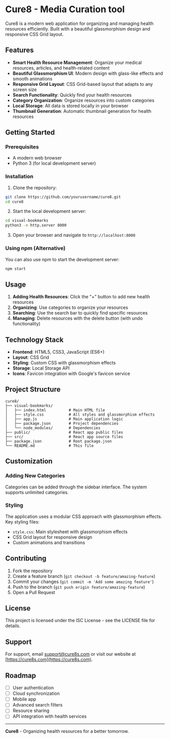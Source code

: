 # Cure8 - Media Curation tool

Cure8 is a modern web application for organizing and managing health resources efficiently. Built with a beautiful glassmorphism design and responsive CSS Grid layout.

## Features

- **Smart Health Resource Management**: Organize your medical resources, articles, and health-related content
- **Beautiful Glassmorphism UI**: Modern design with glass-like effects and smooth animations
- **Responsive Grid Layout**: CSS Grid-based layout that adapts to any screen size
- **Search Functionality**: Quickly find your health resources
- **Category Organization**: Organize resources into custom categories
- **Local Storage**: All data is stored locally in your browser
- **Thumbnail Generation**: Automatic thumbnail generation for health resources

## Getting Started

### Prerequisites

- A modern web browser
- Python 3 (for local development server)

### Installation

1. Clone the repository:
```bash
git clone https://github.com/yourusername/cure8.git
cd cure8
```

2. Start the local development server:
```bash
cd visual-bookmarks
python3 -m http.server 8000
```

3. Open your browser and navigate to `http://localhost:8000`

### Using npm (Alternative)

You can also use npm to start the development server:

```bash
npm start
```

## Usage

1. **Adding Health Resources**: Click the "+" button to add new health resources
2. **Organizing**: Use categories to organize your resources
3. **Searching**: Use the search bar to quickly find specific resources
4. **Managing**: Delete resources with the delete button (with undo functionality)

## Technology Stack

- **Frontend**: HTML5, CSS3, JavaScript (ES6+)
- **Layout**: CSS Grid
- **Styling**: Custom CSS with glassmorphism effects
- **Storage**: Local Storage API
- **Icons**: Favicon integration with Google's favicon service

## Project Structure

```
cure8/
├── visual-bookmarks/
│   ├── index.html          # Main HTML file
│   ├── style.css           # All styles and glassmorphism effects
│   ├── app.js              # Main application logic
│   ├── package.json        # Project dependencies
│   └── node_modules/       # Dependencies
├── public/                 # React app public files
├── src/                    # React app source files
├── package.json            # Root package.json
└── README.md               # This file
```

## Customization

### Adding New Categories

Categories can be added through the sidebar interface. The system supports unlimited categories.

### Styling

The application uses a modular CSS approach with glassmorphism effects. Key styling files:
- `style.css`: Main stylesheet with glassmorphism effects
- CSS Grid layout for responsive design
- Custom animations and transitions

## Contributing

1. Fork the repository
2. Create a feature branch (`git checkout -b feature/amazing-feature`)
3. Commit your changes (`git commit -m 'Add some amazing feature'`)
4. Push to the branch (`git push origin feature/amazing-feature`)
5. Open a Pull Request

## License

This project is licensed under the ISC License - see the LICENSE file for details.

## Support

For support, email support@cure8s.com or visit our website at [https://cure8s.com](https://cure8s.com).

## Roadmap

- [ ] User authentication
- [ ] Cloud synchronization
- [ ] Mobile app
- [ ] Advanced search filters
- [ ] Resource sharing
- [ ] API integration with health services

---

**Cure8** - Organizing health resources for a better tomorrow.
